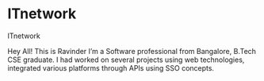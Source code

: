 # ITnetwork
ITnetwork


Hey All! This is Ravinder I’m a Software professional from Bangalore, B.Tech CSE graduate. I had worked on several projects using web technologies, integrated various platforms through APIs using SSO concepts.
